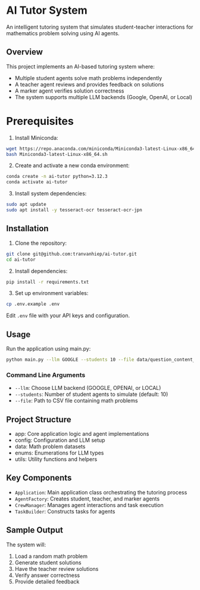 # AI Tutor System

An intelligent tutoring system that simulates student-teacher interactions for mathematics problem solving using AI agents.

## Overview

This project implements an AI-based tutoring system where:
- Multiple student agents solve math problems independently
- A teacher agent reviews and provides feedback on solutions
- A marker agent verifies solution correctness
- The system supports multiple LLM backends (Google, OpenAI, or Local)

# Prerequisites

1. Install Miniconda:
```bash
wget https://repo.anaconda.com/miniconda/Miniconda3-latest-Linux-x86_64.sh
bash Miniconda3-latest-Linux-x86_64.sh
```
2. Create and activate a new conda environment:
```bash
conda create -n ai-tutor python=3.12.3
conda activate ai-tutor
```

3. Install system dependencies:
```bash
sudo apt update
sudo apt install -y tesseract-ocr tesseract-ocr-jpn
```

## Installation

1. Clone the repository:
```bash
git clone git@github.com:tranvanhiep/ai-tutor.git
cd ai-tutor
```

2. Install dependencies:
```bash
pip install -r requirements.txt
```

3. Set up environment variables:
```bash
cp .env.example .env
```

Edit `.env` file with your API keys and configuration.

## Usage

Run the application using main.py:

```bash
python main.py --llm GOOGLE --students 10 --file data/question_content_math_7.csv
```

### Command Line Arguments

- `--llm`: Choose LLM backend (GOOGLE, OPENAI, or LOCAL)
- `--students`: Number of student agents to simulate (default: 10)
- `--file`: Path to CSV file containing math problems

## Project Structure

- app: Core application logic and agent implementations
- config: Configuration and LLM setup
- data: Math problem datasets
- enums: Enumerations for LLM types
- utils: Utility functions and helpers

## Key Components

- `Application`: Main application class orchestrating the tutoring process
- `AgentFactory`: Creates student, teacher, and marker agents
- `CrewManager`: Manages agent interactions and task execution
- `TaskBuilder`: Constructs tasks for agents

## Sample Output

The system will:
1. Load a random math problem
2. Generate student solutions
3. Have the teacher review solutions
4. Verify answer correctness
5. Provide detailed feedback
